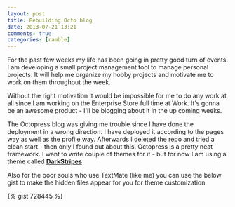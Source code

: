 ```yaml
---
layout: post
title: Rebuilding Octo blog
date: 2013-07-21 13:21
comments: true
categories: [ramble]
---
```

For the past few weeks my life has been going in pretty good turn of events. I am developing a small project management tool to manage personal projects. It will help me organize my hobby projects and motivate me to work on them throughout the week. 

Without the right motivation it would be impossible for me to do any work at all since I am working on the Enterprise Store full time at Work. It's gonna be an awesome product - I'll be blogging about it in the up coming weeks. 

The Octopress blog was giving me trouble since I have done the deployment in a wrong direction. I have deployed it according to the pages way as well as the profile way. Afterwards I deleted the repo and tried a clean start - then only I found out about this. Octopress is a pretty neat framework. I want to write couple of themes for it - but for now I am using a theme called **[DarkStripes](https://github.com/amelandri/darkstripes)**

Also for the poor souls who use TextMate (like me) you can use the below gist to make the hidden files appear for you for theme customization 

{% gist 728445 %}